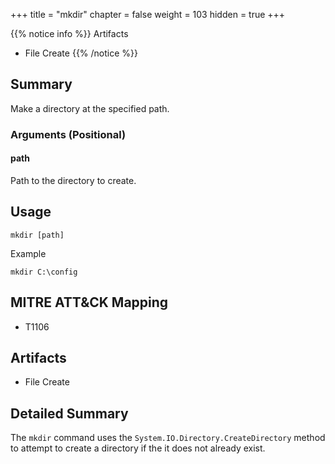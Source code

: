 +++
title = "mkdir"
chapter = false
weight = 103
hidden = true
+++

{{% notice info %}}
Artifacts
- File Create
{{% /notice %}}

## Summary
Make a directory at the specified path.

### Arguments (Positional)
#### path
Path to the directory to create.

## Usage
```
mkdir [path]
```
Example
```
mkdir C:\config
```

## MITRE ATT&CK Mapping

- T1106

## Artifacts

- File Create

## Detailed Summary
The `mkdir` command uses the `System.IO.Directory.CreateDirectory` method to attempt to create a directory if the it does not already exist.